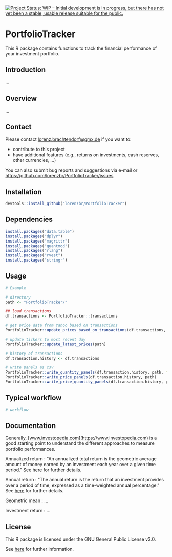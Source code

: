[![Project Status: WIP – Initial development is in progress, but there has not yet been a stable, usable release suitable for the public.](https://www.repostatus.org/badges/latest/wip.svg)](https://www.repostatus.org/#wip)

# PortfolioTracker
This R package contains functions to track the financial performance of your investment portfolio.


## Introduction

...

## Overview

...


## Contact

Please contact <lorenz.brachtendorf@gmx.de> if you want to:
* contribute to this project
* have additional features (e.g., returns on investments, cash reserves, other currencies, ...)

You can also submit bug reports and suggestions via e-mail or <https://github.com/lorenzbr/PortfolioTracker/issues> 


## Installation


```R
devtools::install_github("lorenzbr/PortfolioTracker")
```


## Dependencies

```R
install.packages("data.table")
install.packages("dplyr")
install.packages("magrittr")
install.packages("quantmod")
install.packages("rlang")
install.packages("rvest")
install.packages("stringr")
```

## Usage

```R
# Example

# directory
path <- "PortfolioTracker/"

## load transactions
df.transactions <- PortfolioTracker::transactions

# get price data from Yahoo based on transactions
PortfolioTracker::update_prices_based_on_transactions(df.transactions, path)

# update tickers to most recent day
PortfolioTracker::update_latest_prices(path)

# history of transactions
df.transaction.history <- df.transactions

# write panels as csv
PortfolioTracker::write_quantity_panels(df.transaction.history, path, file.ticker = "isin_ticker.csv")
PortfolioTracker::write_price_panels(df.transaction.history, path)
PortfolioTracker::write_price_quantity_panels(df.transaction.history, path)
```

## Typical workflow

```R
# workflow
```

## Documentation

Generally, [www.investopedia.com](https://www.investopedia.com) is a good starting point to understand the different approaches to measure portfolio performances.

Annualized return
:   "An annualized total return is the geometric average amount of money earned by an investment each year over a given time period." See [here](https://www.investopedia.com/terms/a/annualized-total-return.asp) for further details.

Annual return
:   "The annual return is the return that an investment provides over a period of time, expressed as a time-weighted annual percentage." See [here](https://www.investopedia.com/terms/a/annual-return.asp) for further details.

Geometric mean
:   ...

Investment return
:   ...

## License

This R package is licensed under the GNU General Public License v3.0.

See [here](https://github.com/lorenzbr/PortfolioTracker/blob/main/LICENSE) for further information.
